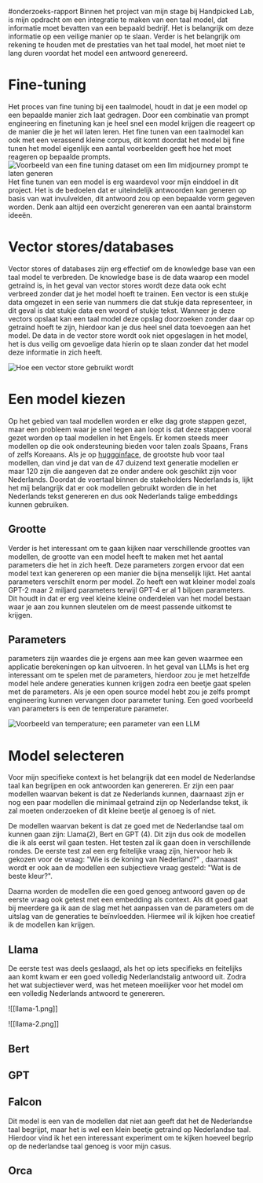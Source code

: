 #onderzoeks-rapport
Binnen het project van mijn stage bij Handpicked Lab, is mijn opdracht om een integratie te maken van een taal model, dat informatie moet bevatten van een bepaald bedrijf. Het is belangrijk om deze informatie op een veilige manier op te slaan. Verder is het belangrijk om rekening te houden met de prestaties van het taal model, het moet niet te lang duren voordat het model een antwoord genereerd.

# Fine-tuning
Het proces van fine tuning bij een taalmodel, houdt in dat je een model op een bepaalde manier zich laat gedragen. Door een combinatie van prompt engineering en finetuning kan je heel snel een model krijgen die reageert op de manier die je het wil laten leren. Het fine tunen van een taalmodel kan ook met een verassend kleine corpus, dit komt doordat het model bij fine tunen het model eigenlijk een aantal voorbeelden geeft hoe het moet reageren op bepaalde prompts.
![Voorbeeld van een fine tuning dataset om een llm midjourney prompt te laten generen](fine-tuning-data.png)
Het fine tunen van een model is erg waardevol voor mijn einddoel in dit project. Het is de bedoelen dat er uiteindelijk antwoorden kan generen op basis van wat invulvelden, dit antwoord zou op een bepaalde vorm gegeven worden. Denk aan altijd een overzicht genereren van een aantal brainstorm ideeën.

# Vector stores/databases
Vector stores of databases zijn erg effectief om de knowledge base van een taal model te verbreden. De knowledge base is de data waarop een model getraind is, in het geval van vector stores wordt deze data ook echt verbreed zonder dat je het model hoeft te trainen. Een vector is een stukje data omgezet in een serie van nummers die dat stukje data representeer, in dit geval is dat stukje data een woord of stukje tekst. Wanneer je deze vectors opslaat kan een taal model deze opslag doorzoeken zonder daar op getraind hoeft te zijn, hierdoor kan je dus heel snel data toevoegen aan het model. De data in de vector store wordt ook niet opgeslagen in het model, het is dus veilig om gevoelige data hierin op te slaan zonder dat het model deze informatie in zich heeft.

![Hoe een vector store gebruikt wordt](Vector-stores.png)

# Een model kiezen
Op het gebied van taal modellen worden er elke dag grote stappen gezet, maar een probleem waar je snel tegen aan loopt is dat deze stappen vooral gezet worden op taal modellen in het Engels. Er komen steeds meer modellen op die ook ondersteuning bieden voor talen zoals Spaans, Frans of zelfs Koreaans. Als je op [huggginface](https://huggingface.co), de grootste hub voor taal modellen, dan vind je dat van de 47 duizend text generatie modellen er maar 120 zijn die aangeven dat ze onder andere ook geschikt zijn voor Nederlands. Doordat de voertaal binnen de stakeholders Nederlands is, lijkt het mij belangrijk dat er ook modellen gebruikt worden die in het Nederlands tekst genereren en dus ook Nederlands talige embeddings kunnen gebruiken. 

## Grootte
Verder is het interessant om te gaan kijken naar verschillende groottes van modellen, de grootte van een model heeft te maken met het aantal parameters die het in zich heeft. Deze parameters zorgen ervoor dat een model text kan genereren op een manier die bijna menselijk lijkt. Het aantal parameters verschilt enorm per model. Zo heeft een wat kleiner model zoals GPT-2 maar 2 miljard parameters terwijl GPT-4 er al 1 biljoen parameters. Dit houdt in dat er erg veel kleine kleine onderdelen van het model bestaan waar je aan zou kunnen sleutelen om de meest passende uitkomst te krijgen. 

## Parameters
parameters zijn waardes die je ergens aan mee kan geven waarmee een applicatie berekeningen op kan uitvoeren. In het geval van LLMs is het erg interessant om te spelen met de parameters, hierdoor zou je met hetzelfde model hele andere generaties kunnen krijgen zodra een beetje gaat spelen met de parameters. Als je een open source model hebt zou je zelfs prompt engineering kunnen vervangen door parameter tuning. Een goed voorbeeld van parameters is een de temperature parameter.

![Voorbeeld van temperature; een parameter van een LLM](temparature.png)

# Model selecteren
Voor mijn specifieke context is het belangrijk dat een model de Nederlandse taal kan begrijpen en ook antwoorden kan genereren. Er zijn een paar modellen waarvan bekent is dat ze Nederlands kunnen, daarnaast zijn er nog een paar modellen die minimaal getraind zijn op Nederlandse tekst, ik zal moeten onderzoeken of dit kleine beetje al genoeg is of niet.

De modellen waarvan bekent is dat ze goed met de Nederlandse taal om kunnen gaan zijn: Llama(2), Bert en GPT (4). Dit zijn dus ook de modellen die ik als eerst wil gaan testen. Het testen zal ik gaan doen in verschillende rondes. De eerste test zal een erg feitelijke vraag zijn, hiervoor heb ik gekozen voor de  vraag: "Wie is de koning van Nederland?" , daarnaast wordt er ook aan de modellen een subjectieve vraag gesteld: "Wat is de beste kleur?". 

Daarna worden de modellen die een goed genoeg antwoord gaven op de eerste vraag ook getest met een embedding als context. Als dit goed gaat bij meerdere ga ik aan de slag met het aanpassen van de parameters om de uitslag van de generaties te beïnvloedden. Hiermee wil ik kijken hoe creatief ik de modellen kan krijgen. 

## Llama
De eerste test was deels geslaagd, als het op iets specifieks en feitelijks aan komt kwam er een goed volledig Nederlandstalig antwoord uit. Zodra het wat subjectiever werd, was het meteen moeilijker voor het model om een volledig Nederlands antwoord te genereren. 

![[llama-1.png]]

![[llama-2.png]]

## Bert


## GPT


## Falcon
Dit model is een van de modellen dat niet aan geeft dat het de Nederlandse taal begrijpt, maar het is wel een klein beetje getraind op Nederlandse taal. Hierdoor vind ik het een interessant experiment om te kijken hoeveel begrip op de nederlandse taal genoeg is voor mijn casus. 

## Orca